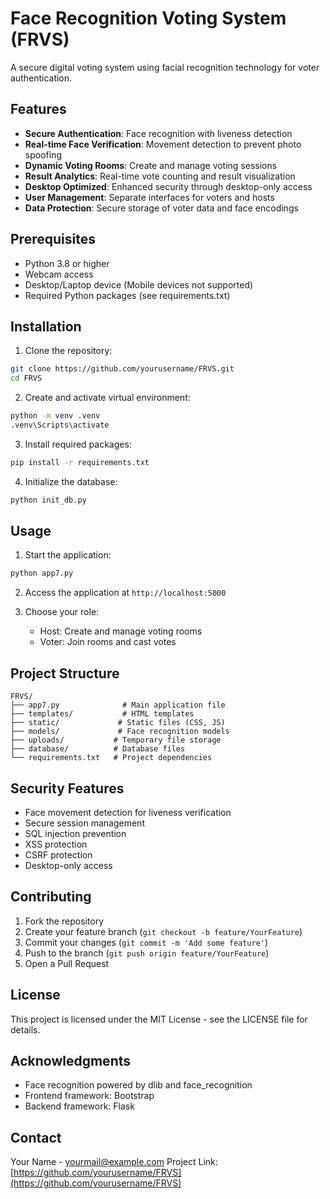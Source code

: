 # Face Recognition Voting System (FRVS)

A secure digital voting system using facial recognition technology for voter authentication.

## Features

- **Secure Authentication**: Face recognition with liveness detection
- **Real-time Face Verification**: Movement detection to prevent photo spoofing
- **Dynamic Voting Rooms**: Create and manage voting sessions
- **Result Analytics**: Real-time vote counting and result visualization
- **Desktop Optimized**: Enhanced security through desktop-only access
- **User Management**: Separate interfaces for voters and hosts
- **Data Protection**: Secure storage of voter data and face encodings

## Prerequisites

- Python 3.8 or higher
- Webcam access
- Desktop/Laptop device (Mobile devices not supported)
- Required Python packages (see requirements.txt)

## Installation

1. Clone the repository:
```bash
git clone https://github.com/yourusername/FRVS.git
cd FRVS
```

2. Create and activate virtual environment:
```bash
python -m venv .venv
.venv\Scripts\activate
```

3. Install required packages:
```bash
pip install -r requirements.txt
```

4. Initialize the database:
```bash
python init_db.py
```

## Usage

1. Start the application:
```bash
python app7.py
```

2. Access the application at `http://localhost:5000`

3. Choose your role:
   - Host: Create and manage voting rooms
   - Voter: Join rooms and cast votes

## Project Structure

```
FRVS/
├── app7.py              # Main application file
├── templates/           # HTML templates
├── static/             # Static files (CSS, JS)
├── models/             # Face recognition models
├── uploads/           # Temporary file storage
├── database/          # Database files
└── requirements.txt   # Project dependencies
```

## Security Features

- Face movement detection for liveness verification
- Secure session management
- SQL injection prevention
- XSS protection
- CSRF protection
- Desktop-only access

## Contributing

1. Fork the repository
2. Create your feature branch (`git checkout -b feature/YourFeature`)
3. Commit your changes (`git commit -m 'Add some feature'`)
4. Push to the branch (`git push origin feature/YourFeature`)
5. Open a Pull Request

## License

This project is licensed under the MIT License - see the LICENSE file for details.

## Acknowledgments

- Face recognition powered by dlib and face_recognition
- Frontend framework: Bootstrap
- Backend framework: Flask

## Contact

Your Name - yourmail@example.com
Project Link: [https://github.com/yourusername/FRVS](https://github.com/yourusername/FRVS)